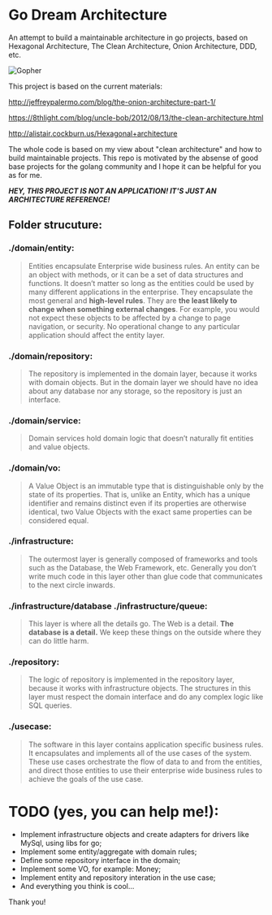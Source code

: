 # Go Dream Architecture
An attempt to build a maintainable architecture in go projects, based on Hexagonal Architecture, The Clean Architecture, Onion Architecture, DDD, etc.

![Gopher](https://media.giphy.com/media/oPu2IgQHwb3Qk/giphy.gif)

This project is based on the current materials:

http://jeffreypalermo.com/blog/the-onion-architecture-part-1/

https://8thlight.com/blog/uncle-bob/2012/08/13/the-clean-architecture.html

http://alistair.cockburn.us/Hexagonal+architecture

The whole code is based on my view about "clean architecture" and how to build maintainable projects. This repo is motivated by the absense of good base projects for the golang community and I hope it can be helpful for you as for me.

***HEY, THIS PROJECT IS NOT AN APPLICATION! IT'S JUST AN ARCHITECTURE REFERENCE!***

## Folder strucuture:

### ./domain/entity:
> Entities encapsulate Enterprise wide business rules. An entity can be an object with methods, or it can be a set of data structures and functions. It doesn’t matter so long as the entities could be used by many different applications in the enterprise. They encapsulate the most general and **high-level rules**. They are **the least likely to change when something external changes**. For example, you would not expect these objects to be affected by a change to page navigation, or security. No operational change to any particular application should affect the entity layer.

### ./domain/repository:
>The repository is implemented in the domain layer, because it works with domain objects. But in the domain layer we should have no idea about any database nor any storage, so the repository is just an interface.

### ./domain/service:
>Domain services hold domain logic that doesn’t naturally fit entities and value objects.

### ./domain/vo:
>A Value Object is an immutable type that is distinguishable only by the state of its properties. That is, unlike an Entity, which has a unique identifier and remains distinct even if its properties are otherwise identical, two Value Objects with the exact same properties can be considered equal. 

### ./infrastructure:
>The outermost layer is generally composed of frameworks and tools such as the Database, the Web Framework, etc. Generally you don’t write much code in this layer other than glue code that communicates to the next circle inwards.

### ./infrastructure/database ./infrastructure/queue:
>This layer is where all the details go. The Web is a detail. **The database is a detail.** We keep these things on the outside where they can do little harm.

### ./repository:
>The logic of repository is implemented in the repository layer, because it works with infrastructure objects. The structures in this layer must respect the domain interface and do any complex logic like SQL queries.

### ./usecase:
>The software in this layer contains application specific business rules. It encapsulates and implements all of the use cases of the system. These use cases orchestrate the flow of data to and from the entities, and direct those entities to use their enterprise wide business rules to achieve the goals of the use case.

# TODO (yes, you can help me!):
* Implement infrastructure objects and create adapters for drivers like MySql, using libs for go;
* Implement some entity/aggregate with domain rules;
* Define some repository interface in the domain;
* Implement some VO, for example: Money;
* Implement entity and repository interation in the use case;
* And everything you think is cool...

Thank you!